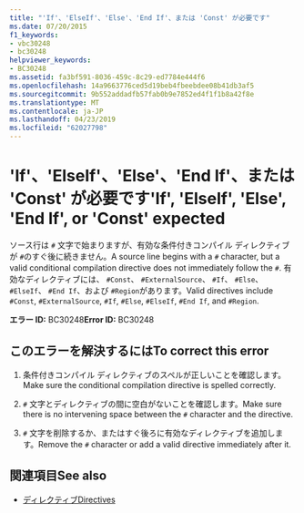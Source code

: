```yaml
---
title: "'If'、'ElseIf'、'Else'、'End If'、または 'Const' が必要です"
ms.date: 07/20/2015
f1_keywords:
- vbc30248
- bc30248
helpviewer_keywords:
- BC30248
ms.assetid: fa3bf591-8036-459c-8c29-ed7784e444f6
ms.openlocfilehash: 14a9663776ced5d19beb4fbeebdee08b41db3af5
ms.sourcegitcommit: 9b552addadfb57fab0b9e7852ed4f1f1b8a42f8e
ms.translationtype: MT
ms.contentlocale: ja-JP
ms.lasthandoff: 04/23/2019
ms.locfileid: "62027798"
---
```

# <a name="if-elseif-else-end-if-or-const-expected"></a><span data-ttu-id="12a08-102">'If'、'ElseIf'、'Else'、'End If'、または 'Const' が必要です</span><span class="sxs-lookup"><span data-stu-id="12a08-102">'If', 'ElseIf', 'Else', 'End If', or 'Const' expected</span></span>
<span data-ttu-id="12a08-103">ソース行は `#` 文字で始まりますが、有効な条件付きコンパイル ディレクティブが `#`のすぐ後に続きません。</span><span class="sxs-lookup"><span data-stu-id="12a08-103">A source line begins with a `#` character, but a valid conditional compilation directive does not immediately follow the `#`.</span></span> <span data-ttu-id="12a08-104">有効なディレクティブには、 `#Const`、 `#ExternalSource`、 `#If`、 `#Else`、 `#ElseIf`、 `#End If`、および `#Region`があります。</span><span class="sxs-lookup"><span data-stu-id="12a08-104">Valid directives include `#Const`, `#ExternalSource`, `#If`, `#Else`, `#ElseIf`, `#End If`, and `#Region`.</span></span>  
  
 <span data-ttu-id="12a08-105">**エラー ID:** BC30248</span><span class="sxs-lookup"><span data-stu-id="12a08-105">**Error ID:** BC30248</span></span>  
  
## <a name="to-correct-this-error"></a><span data-ttu-id="12a08-106">このエラーを解決するには</span><span class="sxs-lookup"><span data-stu-id="12a08-106">To correct this error</span></span>  
  
1. <span data-ttu-id="12a08-107">条件付きコンパイル ディレクティブのスペルが正しいことを確認します。</span><span class="sxs-lookup"><span data-stu-id="12a08-107">Make sure the conditional compilation directive is spelled correctly.</span></span>  
  
2. <span data-ttu-id="12a08-108">`#` 文字とディレクティブの間に空白がないことを確認します。</span><span class="sxs-lookup"><span data-stu-id="12a08-108">Make sure there is no intervening space between the `#` character and the directive.</span></span>  
  
3. <span data-ttu-id="12a08-109">`#` 文字を削除するか、またはすぐ後ろに有効なディレクティブを追加します。</span><span class="sxs-lookup"><span data-stu-id="12a08-109">Remove the `#` character or add a valid directive immediately after it.</span></span>  
  
## <a name="see-also"></a><span data-ttu-id="12a08-110">関連項目</span><span class="sxs-lookup"><span data-stu-id="12a08-110">See also</span></span>

- [<span data-ttu-id="12a08-111">ディレクティブ</span><span class="sxs-lookup"><span data-stu-id="12a08-111">Directives</span></span>](../../visual-basic/language-reference/directives/index.md)
